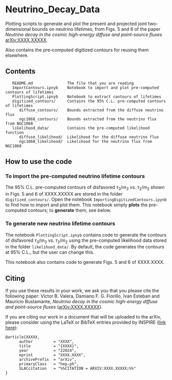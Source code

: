 # Neutrino_Decay_Data

Plotting scripts to generate and plot the present and projected joint two-dimensional bounds on neutrino lifetimes, from Figs. 5 and 6 of the paper *Neutrino decay in the cosmic high-energy diffuse and point-source fluxes* [arXiv:XXXX.XXXXX](http://arxiv.org/abs/XXXX.XXXXX).  

Also contains the pre-computed digitized contours for reusing them elsewhere.

## Contents
```
   README.md               The file that you are reading
   ImportContours.ipnyb    Notebook to import and plot pre-computed contours of lifetimes
   PlottingScript.ipnyb    Notebook to extract contours of lifetimes
   digitized_contours/     Contains the 95% C.L. pre-computed contours of lifetimes
      diffuse_contours/    Bounds extracted from the diffuse neutrino flux
      ngc1068_contours/    Bounds extracted from the neutrino flux from NGC1068
   likelihood_data/        Contains the pre-computed likelihood function
      diffuse_likelihood/  Likelihood for the diffuse neutrino flux
      ngc1068_likelihood/  Likelihood for the neutrino flux from NGC1068
```

## How to use the code

### To import the pre-computed neutrino lifetime contours

The 95% C.L. pre-computed contours of disfavored $\tau_3/m_3$ vs. $\tau_2/m_2$ shown in Figs. 5 and 6 of XXXX.XXXXX are stored in the folder `digitized_contours/`. Open the notebook `ImportingDigitizedContours.ipynb` to find how to import and plot them. This notebook simply __plots__ the pre-computed contours; to __generate__ them, see below.

### To generate new neutrino lifetime contours

The notebook `PlottingScript.ipnyb` contains code to generate the contours of disfavored $\tau_3/m_3$ vs. $\tau_2/m_2$ using the pre-computed likelihood data stored in the folder `likelihood_data/`.  By default, the code generates the contours at 95% C.L., but the user can change this.

This notebook also contains code to generate Figs. 5 and 6 of XXXX.XXXX.

## Citing

If you use these results in your work, we ask you that you please cite the following paper: Víctor B. Valera, Damiano F. G. Fiorillo, Ivan Esteban and Mauricio Bustamante, *Neutrino decay in the cosmic high-energy diffuse and point-source fluxes* ([arXiv:XXXX.XXXXX](http://arxiv.org/abs/XXXX.XXXXX)).

If you are citing our work in a document that will be uploaded to the arXiv, please consider using the LaTeX or BibTeX entries provided by INSPIRE ([link here](http://inspirehep.net/record/XXXXX/export/hx)):
```
@article{XXXXX,
      author         = "XXXX",
      title          = "{XXXX}",
      year           = "22024",
      eprint         = "XXXX.XXXX",
      archivePrefix  = "arXiv",
      primaryClass   = "hep-ph",
      SLACcitation   = "%%CITATION = ARXIV:XXXX.XXXXX;%%"
}
```